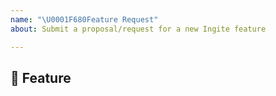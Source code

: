 ```yaml
---
name: "\U0001F680Feature Request"
about: Submit a proposal/request for a new Ingite feature

---
```


## 🚀 Feature

<!-- A clear and concise description of the feature proposal -->
<!-- Please outline the motivation for the proposal. Is your feature request related to a problem? e.g., I'm always frustrated when [...]. If this is related to another GitHub issue, please link here too -->
<!-- A clear and concise description of what you want to happen. -->
<!-- A clear and concise description of any alternative solutions or features you've considered, if any. -->
<!-- Add any other context or screenshots about the feature request here. -->
